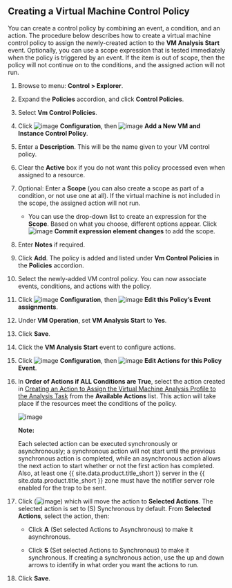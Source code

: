 ## Creating a Virtual Machine Control Policy

You can create a control policy by combining an event, a condition, and an action. The procedure below describes how to create a virtual machine control policy to assign the newly-created action to the **VM Analysis Start** event. Optionally, you can use a scope expression that is tested immediately when the policy is triggered by an event. If the item is out of scope, then the policy will not continue on to the conditions, and the assigned action will not run.

1. Browse to menu: **Control > Explorer**.

2. Expand the **Policies** accordion, and click **Control Policies**.

3. Select **Vm Control Policies**.

4. Click ![image](../images/1847.png) **Configuration**, then ![image](../images/1862.png) **Add a New VM and Instance Control Policy**.

5. Enter a **Description**. This will be the name given to your VM control policy.

6. Clear the **Active** box if you do not want this policy processed even when assigned to a resource.

7. Optional: Enter a **Scope** (you can also create a scope as part of a condition, or not use one at all). If the virtual machine is not included in the scope, the assigned action will not run.

    - You can use the drop-down list to create an expression for the **Scope**. Based on what you choose, different options appear. Click ![image](../images/1863.png) **Commit expression element changes** to add the scope.

8. Enter **Notes** if required.

9. Click **Add**. The policy is added and listed under **Vm Control Policies** in the **Policies** accordion.

10. Select the newly-added VM control policy. You can now associate events, conditions, and actions with the policy.

11. Click ![image](../images/1847.png) **Configuration**, then ![image](../images/1851.png) **Edit this Policy’s Event assignments**.

12. Under **VM Operation**, set **VM Analysis Start** to **Yes**.

13. Click **Save**.

14. Click the **VM Analysis Start** event to configure actions.

15. Click ![image](../images/1847.png) **Configuration**, then ![image](../images/1851.png) **Edit Actions for this Policy Event**.

16. In **Order of Actions if ALL Conditions are True**, select the action created in [Creating an Action to Assign the Virtual Machine Analysis Profile to the Analysis Task](#creating-an-action-to-assign-the-virtual-machine-analysis-profile-to-the-analysis-task) from the **Available Actions** list. This action will take place if the resources meet the conditions of the policy.

    ![image](../images/edit-event.png)

    **Note:**

    Each selected action can be executed synchronously or asynchronously; a synchronous action will not start until the
    previous synchronous action is completed, while an asynchronous action allows the next action to start whether or not the first action has completed. Also, at least one {{ site.data.product.title_short }} server in the {{ site.data.product.title_short }} zone must have the notifier server role enabled for the trap to be sent.

17. Click (![image](../images/1876.png)) which will move the action to **Selected Actions**. The selected action is set to (S) Synchronous by default. From **Selected Actions**, select the action, then:

      - Click **A** (Set selected Actions to Asynchronous) to make it asynchronous.

      - Click **S** (Set selected Actions to Synchronous) to make it synchronous. If creating a synchronous action, use the up and
        down arrows to identify in what order you want the actions to run.

18. Click **Save**.
